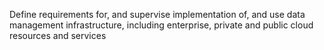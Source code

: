 Define requirements for, and supervise implementation of, and use data management infrastructure, including enterprise, private and public cloud resources and services